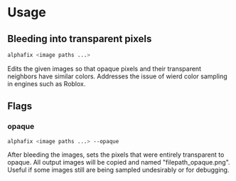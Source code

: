 # Usage

## Bleeding into transparent pixels
```sh
alphafix <image paths ...>
```
Edits the given images so that opaque pixels and their transparent neighbors have similar colors. Addresses the issue of wierd color sampling in engines such as Roblox.

## Flags
### opaque
```sh
alphafix <image paths ...> --opaque
```
After bleeding the images, sets the pixels that were entirely transparent to opaque. All output images will be copied and named "filepath_opaque.png". Useful if some images still are being sampled undesirably or for debugging.